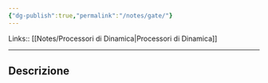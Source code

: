 ```yaml
---
{"dg-publish":true,"permalink":"/notes/gate/"}
---
```


Links:: [[Notes/Processori di Dinamica\|Processori di Dinamica]]

---
## Descrizione

